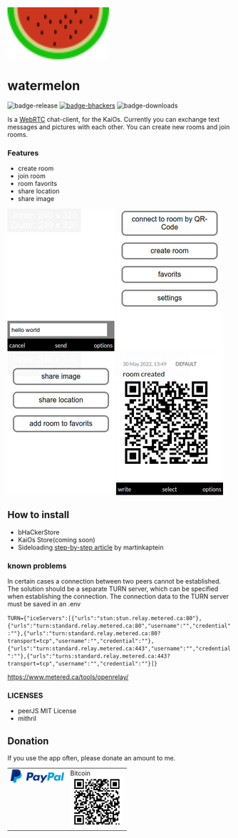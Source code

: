 <img src="/images/logo.svg" width="228"/>

# watermelon

![badge-release](https://img.shields.io/github/v/release/strukturart/fwatermelon?include_prereleases&style=plastic)
[![badge-bhackers](https://img.shields.io/badge/bHackers-bHackerStore-orange)](https://store.bananahackers.net/#watermelon)
![badge-downloads](https://img.shields.io/github/downloads/strukturart/watermelon/total)

Is a <a href="https://en.wikipedia.org/wiki/WebRTC">WebRTC</a> chat-client, for the KaiOs.
Currently you can exchange text messages and pictures with each other. You can create new rooms and join rooms.

### Features

- create room
- join room
- room favorits
- share location
- share image

![image-1](/images/image-1.png)
![image-2](/images/image-2.png)
![image-2](/images/image-3.png)
![image-4](/images/image-4.png)

## How to install

- bHaCkerStore
- KaiOs Store(coming soon)
- Sideloading <a href="https://www.martinkaptein.com/blog/sideloading-and-deploying-apps-to-kai-os/">step-by-step article</a> by martinkaptein

### known problems

In certain cases a connection between two peers cannot be established. The solution should be a separate TURN server, which can be specified when establishing the connection. The connection data to the TURN server must be saved in an .env

`TURN={"iceServers":[{"urls":"stun:stun.relay.metered.ca:80"},{"urls":"turn:standard.relay.metered.ca:80","username":"","credential":""},{"urls":"turn:standard.relay.metered.ca:80?transport=tcp","username":"","credential":""},{"urls":"turn:standard.relay.metered.ca:443","username":"","credential":""},{"urls":"turns:standard.relay.metered.ca:443?transport=tcp","username":"","credential":""}]}`

https://www.metered.ca/tools/openrelay/

### LICENSES

- peerJS MIT License
- mithril

## Donation

If you use the app often, please donate an amount to me.
<br>

<table class="border-0"> 
  <tr class="border-0" >
    <td valign="top" class="border-0">
        <div>
            <a href="https://paypal.me/strukturart?locale.x=de_DE" target="_blank">
                <img src="/images/paypal.png" width="120px">
            </a>
        </div>
    </td>
    <td valign="top" class="border-0">
        <div>
            <div>Bitcoin</div>
            <img src="/images/bitcoin_rcv.png" width="120px">
        </div>
    </td>
  </tr>
 </table>
